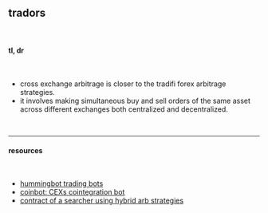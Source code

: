 ## tradors

<br>

#### tl, dr

<br>

* cross exchange arbitrage is closer to the tradifi forex arbitrage strategies. 
* it involves making simultaneous buy and sell orders of the same asset across different exchanges both centralized and decentralized. 

<br>

---

#### resources

<br>


* [hummingbot trading bots](https://hummingbot.org/)
* [coinbot: CEXs cointegration bot](https://github.com/go-outside-labs/blockchain-science-py/tree/main/cointegration-bots)
* [contract of a searcher using hybrid arb strategies](https://etherscan.io/address/0xa57bd00134b2850b2a1c55860c9e9ea100fdd6cf)
